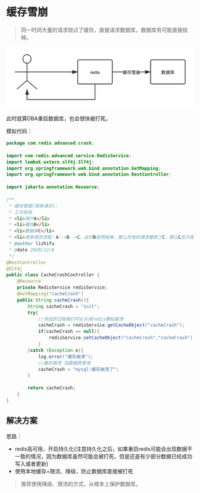 # 缓存雪崩

> 同一时间大量的请求绕过了缓存，直接请求数据库，数据库有可能直接挂掉。

![缓存雪崩](./images/缓存雪崩.png)

此时就算DBA重启数据库，也会很快被打死。

模拟代码：

```java
package com.redis.advanced.crash;

import com.redis.advanced.service.RedisService;
import lombok.extern.slf4j.Slf4j;
import org.springframework.web.bind.annotation.GetMapping;
import org.springframework.web.bind.annotation.RestController;

import jakarta.annotation.Resource;

/**
 * 缓存雪崩(简单演示):
 * 三方系统
 * <li>用户A</li>
 * <li>缓存B</li>
 * <li>数据库C</li>
 * <li>简单请求流程：A-->B-->C，此时B突然挂掉，那么所有的请求都到了C，那么C压力突增，也有可能会挂掉</li>
 * @author lizhifu
 * @date 2020/12/8
 */
@RestController
@Slf4j
public class CacheCrashController {
    @Resource
    private RedisService redisService;
    @GetMapping("cacheCrash")
    public String cacheCrash(){
        String cacheCrash = "init";
        try{
            //测试的过程我们可以关闭redis模拟崩溃
            cacheCrash = redisService.getCacheObject("cacheCrash");
            if(cacheCrash == null){
                redisService.setCacheObject("cacheCrash","cacheCrash");
            }
        }catch (Exception e){
            log.error("缓存崩溃");
            //缓存崩溃 去数据库查询
            cacheCrash = "mysql:缓存崩溃了";
        }

        return cacheCrash;
    }
}
```

## 解决方案

思路：

- redis高可用、开启持久化(注意持久化之后，如果重启redis可能会出现数据不一致的情况，因为数据库虽然可能会被打死，但是还是有少部分数据已经成功写入或者更新)
- 使用本地缓存+限流、降级，防止数据库直接被打死

> 推荐使用降级、限流的方式，从根本上保护数据库。